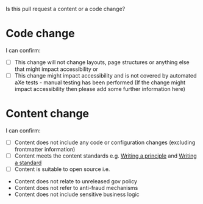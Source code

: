 Is this pull request a content or a code change?

# Code change
I can confirm:
- [ ] This change will not change layouts, page structures or anything else that might impact accessibility
or
- [ ] This change might impact accessibility and is not covered by automated aXe tests - manual testing has been performed
(If the change might impact accessibility then please add some further information here)

# Content change 
I can confirm:
- [ ] Content does not include any code or configuration changes (excluding frontmatter information)
- [ ] Content meets the content standards
e.g. [Writing a principle](https://ho-cto.github.io/engineering-guidance-and-standards/docs/standards/writing-a-principle/) and [Writing a standard](https://ho-cto.github.io/engineering-guidance-and-standards/docs/standards/writing-a-standard/)
- [ ] Content is suitable to open source
i.e.
- Content does not relate to unreleased gov policy
- Content does not refer to anti-fraud mechanisms
- Content does not include sensitive business logic

